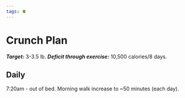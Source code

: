 ```yaml
---
tags: 🫀
---
```


# Crunch Plan

***Target:*** 3-3.5 lb.
***Deficit through exercise:*** 10,500 calories/8 days.


## Daily

7:20am - out of bed.
Morning walk increase to ~50 minutes (each day).
